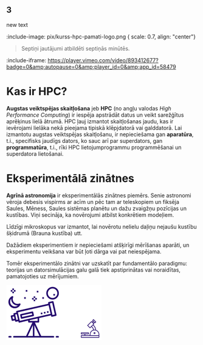 ## 3

new text
<!-- # Sākam kursu ... -->
:include-image: pix/kurss-hpc-pamati-logo.png { scale: 0.7, align: "center"}

> Septiņi jautājumi atbildēti septiņās minūtēs.


<!-- [Ievada video](https://vimeo.com/893412677) -->

:include-iframe: https://player.vimeo.com/video/893412677?badge=0&amp;autopause=0&amp;player_id=0&amp;app_id=58479


<!-- :include-iframe: iframe/custom.html {
  fit: true
} -->

<!-- :include-iframe: iframe/uzdevums.html {
    title: "Uzdev.",
  fit: false, 
  aspectRatio: "7:6",
  border: null,
} -->


<!-- :include-iframe: https://player.vimeo.com/video/893412677?h=bf6da07fd5 {aspectRatio: "1:1" } -->


# Kas ir HPC?

**Augstas veiktspējas skaitļošana** jeb **HPC** (no angļu valodas *High Performance Computing*) ir iespēja apstrādāt datus un veikt sarežģītus aprēķinus lielā ātrumā. HPC ļauj izmantot skaitļošanas jaudu, kas ir ievērojami lielāka nekā pieejama tipiskā klēpjdatorā vai galddatorā. Lai izmantotu augstas veiktspējas skaitļošanu, ir nepieciešama gan **aparatūra**, t.i., specifisks jaudīgs dators, ko sauc arī par superdators, gan **programmatūra**, t.i., rīki HPC lietojumprogrammu programmēšanai un superdatora lietošanai.

# Eksperimentālā zinātnes

**Agrīnā astronomija** ir eksperimentālās zinātnes piemērs. Senie astronomi vēroja debesis vispirms ar acīm un pēc tam ar teleskopiem un fiksēja Saules, Mēness, Saules sistēmas planētu un dažu zvaigžņu pozīcijas un kustības. Viņi secināja, ka novērojumi atbilst konkrētiem modeļiem. 

Līdzīgi mikroskopus var izmantot, lai novērotu nelielu daļiņu nejaušu kustību šķidrumā (Brauna kustība) utt.

Dažādiem eksperimentiem ir nepieciešami atšķirīgi mērīšanas aparāti, un eksperimentu veikšana var būt ļoti dārga vai pat neiespējama.

Tomēr eksperimentālo zinātni var uzskatīt par fundamentālo paradigmu: teorijas un datorsimulācijas galu galā tiek apstiprinātas vai noraidītas, pamatojoties uz mērījumiem.

![Teleskops un mikroskops](https://raw.githubusercontent.com/viktorszagorskis/hpc-pamati/main/pix/TeleskopsMikroskops.png)
